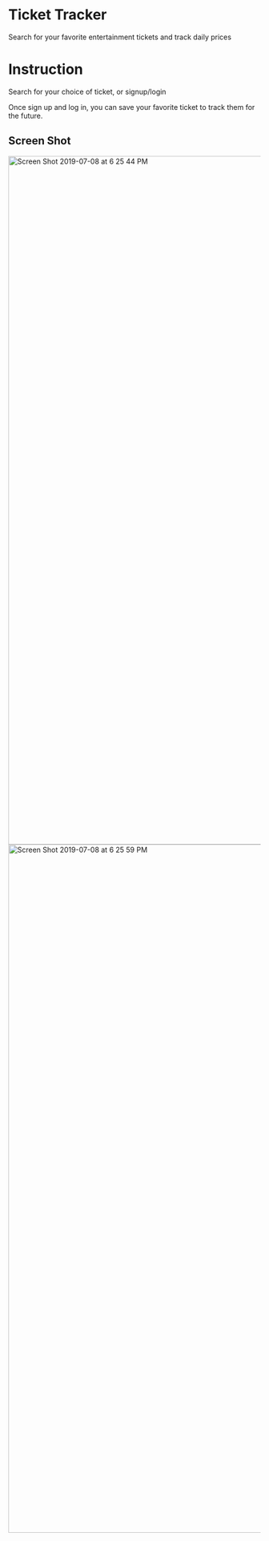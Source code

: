 # Ticket Tracker
Search for your favorite entertainment tickets and track daily prices

# Instruction 
Search for your choice of ticket, or signup/login

Once sign up and log in, you can save your favorite ticket to track them for the future. 

## Screen Shot 
<img width="1373" alt="Screen Shot 2019-07-08 at 6 25 44 PM" src="https://user-images.githubusercontent.com/46271986/60848841-e41c8800-a1ad-11e9-9fc1-bd2463aa3d82.png">
<img width="1373" alt="Screen Shot 2019-07-08 at 6 25 59 PM" src="https://user-images.githubusercontent.com/46271986/60848846-e4b51e80-a1ad-11e9-9b3b-2148a3ebf2db.png">
